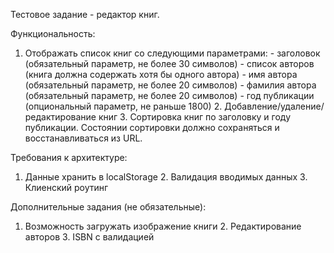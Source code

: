 Тестовое задание - редактор книг. 
 
Функциональность: 
1. Отображать список книг со следующими параметрами:     - заголовок (обязательный параметр, не более 30 символов)     - список авторов (книга должна содержать хотя бы одного автора)     - имя автора (обязательный параметр, не более 20 символов)     - фамилия автора (обязательный параметр, не более 20 символов)     - год публикации (опциональный параметр, не раньше 1800) 2. Добавление/удаление/редактирование книг 3. Сортировка книг по заголовку и году публикации. Состоянии сортировки должно сохраняться и восстанавливаться из URL. 
 
Требования к архитектуре: 
1. Данные хранить в localStorage 2. Валидация вводимых данных 3. Клиенский роутинг 
 
Дополнительные задания (не обязательные): 
1. Возможность загружать изображение книги 2. Редактирование авторов 3. ISBN с валидацией 
 
